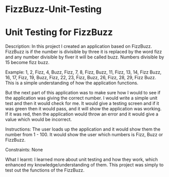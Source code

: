 # FizzBuzz-Unit-Testing #

# Unit Testing for FizzBuzz #

Description: In this project I created an application based on FizzBuzz. FizzBuzz is if the number is divisible by three it is replaced by the word fizz and any number divisible by fiver it will be called buzz. Numbers divisible by 15 become fizz buzz.

Example: 1, 2, Fizz, 4, Buzz, Fizz, 7, 8, Fizz, Buzz, 11, Fizz, 13, 14, Fizz Buzz, 16, 17, Fizz, 19, Buzz, Fizz, 22, 23, Fizz, Buzz, 26, Fizz, 28, 29, Fizz Buzz. This is a simple understanding of how the application functions. 

But the next part of this application was to make sure how I would to see if the application was giving the correct number. I would write a simple unit test and then it would check for me. It would give a testing screen and if it was green then it would pass, and it will show the application was working. If it was red, then the application would throw an error and it would give a value which would be incorrect.

Instructions: The user loads up the application and it would show them the number from 1 - 100. It would show the user which numbers is Fizz, Buzz or FizzBuzz. 

Constraints: None

What I learnt: I learned more about unit testing and how they work, which enhanced my knowledge/understanding of them. This project was simply to test out the functions of the FizzBuzz.
